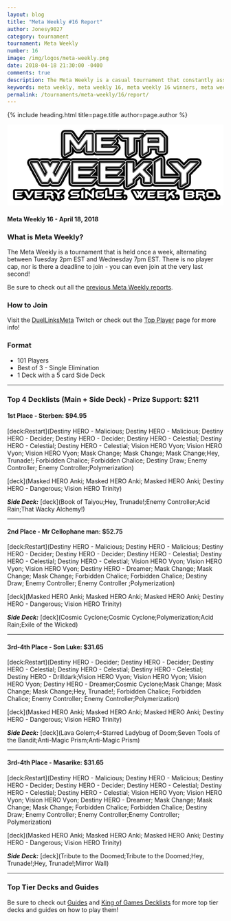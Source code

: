 ```yaml
---
layout: blog
title: "Meta Weekly #16 Report"
author: Jonesy9027
category: tournament
tournament: Meta Weekly
number: 16
image: /img/logos/meta-weekly.png
date: 2018-04-18 21:30:00 -0400
comments: true
description: The Meta Weekly is a casual tournament that constantly assesses the ever changing Meta. Check out the report of these Top Players, their decks, and Prizes!
keywords: meta weekly, meta weekly 16, meta weekly 16 winners, meta weekly 16 decks, tournament, Dkayed, duel links meta, geargia, anki, masked heroes, sylvan
permalink: /tournaments/meta-weekly/16/report/
---
```


{% include heading.html title=page.title author=page.author %}

![](/img/logos/meta-weekly.png)

#### Meta Weekly 16 - April 18, 2018

### What is Meta Weekly?
The Meta Weekly is a tournament that is held once a week, alternating between Tuesday 2pm EST and Wednesday 7pm EST. There is no player cap, nor is there a deadline to join - you can even join at the very last second!

Be sure to check out all the [previous Meta Weekly reports](/tournaments/meta-weekly/).

### How to Join
Visit the [DuelLinksMeta](https://www.twitch.tv/duellinksmeta) Twitch or check out the [Top Player](/discord/) page for more info!

### Format
- 101 Players
- Best of 3 - Single Elimination 
- 1 Deck with a 5 card Side Deck

---

### Top 4 Decklists (Main + Side Deck) - Prize Support: $211

#### 1st Place - Sterben: $94.95

[deck:Restart](Destiny HERO - Malicious; Destiny HERO - Malicious; Destiny HERO - Decider; Destiny HERO - Decider; Destiny HERO - Celestial; Destiny HERO - Celestial; Destiny HERO - Celestial; Vision HERO Vyon; Vision HERO Vyon; Vision HERO Vyon; Mask Change; Mask Change; Mask Change;Hey, Trunade!; Forbidden Chalice; Forbidden Chalice; Destiny Draw; Enemy Controller; Enemy Controller;Polymerization)

[deck](Masked HERO Anki; Masked HERO Anki; Masked HERO Anki; Destiny HERO - Dangerous; Vision HERO Trinity)

***Side Deck:***
[deck](Book of Taiyou;Hey, Trunade!;Enemy Controller;Acid Rain;That Wacky Alchemy!)

---

#### 2nd Place - Mr Cellophane man: $52.75

[deck:Restart](Destiny HERO - Malicious; Destiny HERO - Malicious; Destiny HERO - Decider; Destiny HERO - Decider; Destiny HERO - Celestial; Destiny HERO - Celestial; Destiny HERO - Celestial; Vision HERO Vyon; Vision HERO Vyon; Vision HERO Vyon; Destiny HERO - Dreamer; Mask Change; Mask Change; Mask Change; Forbidden Chalice; Forbidden Chalice; Destiny Draw; Enemy Controller; Enemy Controller ;Polymerization)

[deck](Masked HERO Anki; Masked HERO Anki; Masked HERO Anki; Destiny HERO - Dangerous; Vision HERO Trinity)

***Side Deck:***
[deck](Cosmic Cyclone;Cosmic Cyclone;Polymerization;Acid Rain;Exile of the Wicked)

---

#### 3rd-4th Place - Son Luke: $31.65

[deck:Restart](Destiny HERO - Decider; Destiny HERO - Decider; Destiny HERO - Celestial; Destiny HERO - Celestial; Destiny HERO - Celestial; Destiny HERO - Drilldark;Vision HERO Vyon; Vision HERO Vyon; Vision HERO Vyon; Destiny HERO - Dreamer;Cosmic Cyclone;Mask Change; Mask Change; Mask Change;Hey, Trunade!; Forbidden Chalice; Forbidden Chalice; Enemy Controller; Enemy Controller;Polymerization)

[deck](Masked HERO Anki; Masked HERO Anki; Masked HERO Anki; Destiny HERO - Dangerous; Vision HERO Trinity)

***Side Deck:***
[deck](Lava Golem;4-Starred Ladybug of Doom;Seven Tools of the Bandit;Anti-Magic Prism;Anti-Magic Prism)

---

#### 3rd-4th Place - Masarike: $31.65

[deck:Restart](Destiny HERO - Malicious; Destiny HERO - Malicious; Destiny HERO - Decider; Destiny HERO - Decider; Destiny HERO - Celestial; Destiny HERO - Celestial; Destiny HERO - Celestial; Vision HERO Vyon; Vision HERO Vyon; Vision HERO Vyon; Destiny HERO - Dreamer; Mask Change; Mask Change; Mask Change; Forbidden Chalice; Forbidden Chalice; Destiny Draw; Enemy Controller; Enemy Controller;Enemy Controller; Polymerization)

[deck](Masked HERO Anki; Masked HERO Anki; Masked HERO Anki; Destiny HERO - Dangerous; Vision HERO Trinity)

***Side Deck:***
[deck](Tribute to the Doomed;Tribute to the Doomed;Hey, Trunade!;Hey, Trunade!;Mirror Wall)

---

### Top Tier Decks and Guides
Be sure to check out [Guides](/guides/) and [King of Games Decklists](/top-decks/) for more top tier decks and guides on how to play them! 